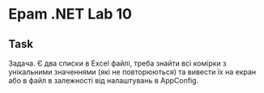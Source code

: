 # Epam .NET Lab 10

## Task
Задача. Є два списки в Excel файлі, треба знайти всі комірки з унікальними значеннями (які не повторюються) та вивести їх на екран або в файл в залежності від налаштувань в AppConfig.
